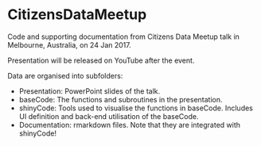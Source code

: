 # CitizensDataMeetup
Code and supporting documentation from Citizens Data Meetup talk in Melbourne, Australia, on 24 Jan 2017.

Presentation will be released on YouTube after the event.

Data are organised into subfolders:
* Presentation: PowerPoint slides of the talk.
* baseCode: The functions and subroutines in the presentation.
* shinyCode: Tools used to visualise the functions in baseCode. Includes UI definition and back-end utilisation of the baseCode.
* Documentation: rmarkdown files. Note that they are integrated with shinyCode!

